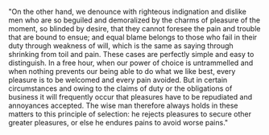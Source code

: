 "On the other hand, we denounce with righteous indignation and
 dislike men who are so beguiled and demoralized by the charms of
pleasure of the moment, so blinded by desire, that they cannot
foresee the pain and trouble that are bound to ensue; and equal 
blame belongs to those who fail in their duty through weakness of
will, which is the same as saying through shrinking from toil and 
pain. These cases are perfectly simple and easy to 
distinguish. In a free hour, when our power of choice is 
untrammelled and when nothing prevents our being able to do what 
we like best, every pleasure is to be welcomed and every pain 
avoided. But in certain circumstances and owing to the claims of 
duty or the obligations of business it will frequently occur 
that pleasures have to be repudiated and annoyances accepted. 
The wise man therefore always holds in these matters to this 
principle of selection: he rejects pleasures to secure other 
greater pleasures, or else he endures pains to avoid worse pains."